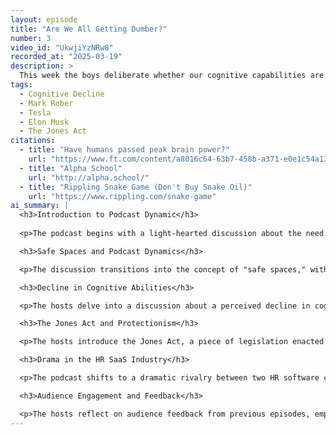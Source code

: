 ```yaml
---
layout: episode
title: "Are We All Getting Dumber?"
number: 3
video_id: "UkwjiYzNRw8"
recorded_at: "2025-03-19"
description: >
  This week the boys deliberate whether our cognitive capabilities are declining, analyze Mark Rober's Tesla video, and solve America's issues with The Jones Act.
tags:
  - Cognitive Decline
  - Mark Rober
  - Tesla
  - Elon Musk
  - The Jones Act
citations:
  - title: "Have humans passed peak brain power?"
    url: "https://www.ft.com/content/a8016c64-63b7-458b-a371-e0e1c54a13fc"
  - title: "Alpha School"
    url: "http://alpha.school/"
  - title: "Rippling Snake Game (Don't Buy Snake Oil)"
    url: "https://www.rippling.com/snake-game"
ai_summary: |
  <h3>Introduction to Podcast Dynamic</h3>
  
  <p>The podcast begins with a light-hearted discussion about the need for an enemy to create tension and interest in their episodes, referencing the competitive nature of successful podcasts. A humorous proposal is made about submitting basketball brackets for a chance to win a trip to Mars, suggesting a playful rivalry among the hosts. The conversation shifts to Elon Musk, with one host jokingly suggesting that Musk might ensure a win for a chosen bracket, reflecting on Musk's past promises regarding Mars colonization. The hosts recall Musk's changing timelines for Mars exploration, noting a previous optimistic stance that has now turned more realistic. The hosts express a mix of excitement and skepticism about space travel, sharing personal feelings about the implications of Musk's ambitions and the future of humanity in space.</p>

  <h3>Safe Spaces and Podcast Dynamics</h3>

  <p>The discussion transitions into the concept of "safe spaces," with one host emphasizing the importance of creating an environment where all opinions can be shared without fear of ridicule. A reference is made to another podcast where one of the hosts is often bullied, indicating the need for a supportive atmosphere in their current podcast. The hosts agree to share topics for discussion, highlighting a desire for open communication and mutual support within the podcast setting.</p>

  <h3>Decline in Cognitive Abilities</h3>

  <p>The hosts delve into a discussion about a perceived decline in cognitive abilities among younger generations, citing a Financial Times article that questions whether humans have passed peak brain power. They reflect on personal experiences regarding intelligence and learning, particularly focusing on changes since 2012, which is noted as a turning point for cognitive abilities. The conversation includes observations about the impact of smartphones and social media on attention spans and reading habits, suggesting that these tools may contribute to cognitive decline. One host shares personal anecdotes about feeling less articulate and less capable of expressing thoughts clearly, attributing this to a decrease in reading and engagement with complex materials. The discussion also touches on the effects of constant digital stimulation on memory retention and cognitive processing, highlighting concerns about the long-term implications for society.</p>

  <h3>The Jones Act and Protectionism</h3>

  <p>The hosts introduce the Jones Act, a piece of legislation enacted in 1920 aimed at protecting American shipping interests by requiring that goods transported between U.S. ports be carried by U.S.-built and operated ships. They discuss the unintended consequences of the Jones Act, noting that it has led to increased shipping costs and limited competition, particularly affecting states like Hawaii and Puerto Rico. The conversation highlights how the Act has resulted in a decline of the American shipbuilding industry, as many ships are now built overseas, and the U.S. lacks a sufficient fleet to meet domestic shipping needs. The hosts point out that the Jones Act has not only failed to protect American jobs but has also resulted in higher prices for goods in states reliant on maritime shipping. They suggest that the Act may need to be repealed or reformed to alleviate the economic burden on consumers and restore competition in the shipping industry.</p>

  <h3>Drama in the HR SaaS Industry</h3>

  <p>The podcast shifts to a dramatic rivalry between two HR software companies, Rippling and Deal, detailing how their competitive nature has escalated into public disputes and legal action. Rippling and Deal have engaged in aggressive marketing tactics against each other, with Deal releasing a comparison page that disparages Rippling's services. Rippling retaliates by creating a snake game that mocks Deal's marketing claims, illustrating the lengths to which these companies will go to undermine each other. The situation intensifies when Rippling accuses Deal of employing a spy to steal trade secrets, leading to a dramatic court case involving a failed attempt to retrieve the spy's phone from the bathroom. The hosts express amusement at the absurdity of the situation, highlighting the unexpected drama within the typically mundane HR software industry.</p>

  <h3>Audience Engagement and Feedback</h3>

  <p>The hosts reflect on audience feedback from previous episodes, emphasizing their appreciation for listener engagement and personal stories shared in the comments. They note the recurring theme of isolation experienced during the COVID-19 pandemic and its impact on social skills, resonating with many listeners. The hosts aim to address common misconceptions about their perspectives, particularly regarding transportation and rural versus urban living dynamics. They encourage listeners to continue sharing their thoughts and experiences, fostering a collaborative environment for discussion and exploration of topics.</p>
---
```


